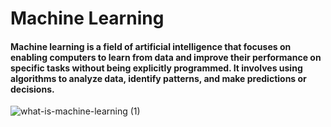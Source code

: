 # Machine Learning

#### Machine learning is a field of artificial intelligence that focuses on enabling computers to learn from data and improve their performance on specific tasks without being explicitly programmed. It involves using algorithms to analyze data, identify patterns, and make predictions or decisions. 


![what-is-machine-learning (1)](https://github.com/user-attachments/assets/a38b8135-fe2f-4daa-9c49-beb648b6f6c6)
